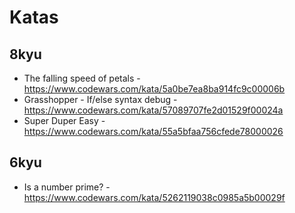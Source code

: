 # Katas

## 8kyu

- The falling speed of petals - https://www.codewars.com/kata/5a0be7ea8ba914fc9c00006b
- Grasshopper - If/else syntax debug - https://www.codewars.com/kata/57089707fe2d01529f00024a
- Super Duper Easy - https://www.codewars.com/kata/55a5bfaa756cfede78000026

## 6kyu

- Is a number prime? - https://www.codewars.com/kata/5262119038c0985a5b00029f

